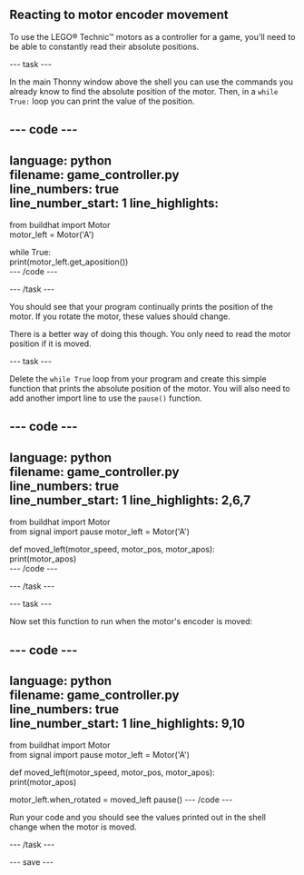 ## Reacting to motor encoder movement

To use the LEGO® Technic™ motors as a controller for a game, you'll need to be able to constantly read their absolute positions.

--- task ---

In the main Thonny window above the shell you can use the commands you already know to find the absolute position of the motor. Then, in a `while True:` loop you can print the value of the position.

--- code ---
---
language: python   
filename: game_controller.py   
line_numbers: true   
line_number_start: 1
line_highlights:
---
from buildhat import Motor   
motor_left = Motor('A')

while True:   
print(motor_left.get_aposition())   
--- /code ---

--- /task ---

You should see that your program continually prints the position of the motor. If you rotate the motor, these values should change.

There is a better way of doing this though. You only need to read the motor position if it is moved.

--- task ---

Delete the `while True` loop from your program and create this simple function that prints the absolute position of the motor. You will also need to add another import line to use the `pause()` function.

--- code ---
---
language: python   
filename: game_controller.py   
line_numbers: true   
line_number_start: 1
line_highlights: 2,6,7
---
from buildhat import Motor  
from signal import pause motor_left = Motor('A')


def moved_left(motor_speed, motor_pos, motor_apos):   
print(motor_apos)   
--- /code ---

--- /task ---

--- task ---

Now set this function to run when the motor's encoder is moved:

--- code ---
---
language: python   
filename: game_controller.py   
line_numbers: true   
line_number_start: 1
line_highlights: 9,10
---
from buildhat import Motor  
from signal import pause motor_left = Motor('A')


def moved_left(motor_speed, motor_pos, motor_apos):   
print(motor_apos)

motor_left.when_rotated = moved_left pause() --- /code ---

Run your code and you should see the values printed out in the shell change when the motor is moved.

--- /task ---

--- save ---
